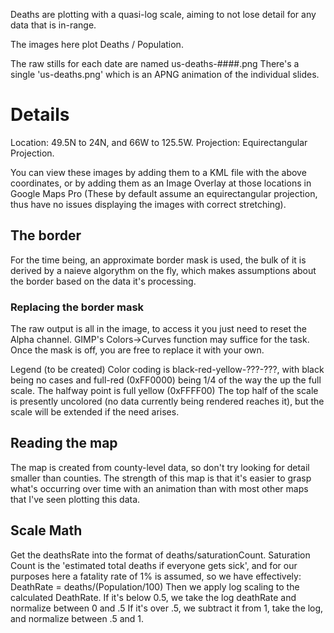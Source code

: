 Deaths are plotting with a quasi-log scale, aiming to not lose detail for any data that is in-range.

The images here plot Deaths / Population.

The raw stills for each date are named us-deaths-####.png
There's a single 'us-deaths.png' which is an APNG animation of the individual slides.


# Details

 Location: 49.5N to 24N, and 66W to 125.5W.
 Projection: Equirectangular Projection.
 
You can view these images by adding them to a KML file with the above coordinates, or by adding them
as an Image Overlay at those locations in Google Maps Pro (These by default assume an equirectangular projection, thus have no issues displaying the images with correct stretching).

## The border
For the time being, an approximate border mask is used, the bulk of it is derived by a naieve algorythm on the fly, which makes assumptions about the border based on the data it's processing.  
### Replacing the border mask
The raw output is all in the image, to access it you just need to reset the Alpha channel.  GIMP's Colors->Curves function may suffice for the task.  Once the mask is off, you are free to replace it with your own.

Legend (to be created)
Color coding is black-red-yellow-???-???, with black being no cases and full-red (0xFF0000) being 1/4 of the way the up the full scale.  The halfway point is full yellow (0xFFFF00)  The top half of the scale is presently uncolored (no data currently being rendered reaches it), but the scale will be extended if the need arises.

## Reading the map
The map is created from county-level data, so don't try looking for detail smaller than counties.  The strength of this map is that it's easier to grasp what's occurring over time with an animation than with most other maps that I've seen plotting this data.  

## Scale Math
Get the deathsRate into the format of deaths/saturationCount.
Saturation Count is the 'estimated total deaths if everyone gets sick', and for
our purposes here a fatality rate of 1% is assumed, so we have effectively:
 DeathRate = deaths/(Population/100)
Then we apply log scaling to the calculated DeathRate.  If it's below 0.5, we take the log deathRate and normalize between 0 and .5
If it's over .5, we subtract it from 1, take the log, and normalize between .5 and 1.
